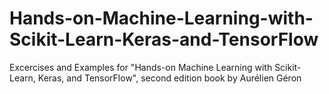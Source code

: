 # Hands-on-Machine-Learning-with-Scikit-Learn-Keras-and-TensorFlow
Excercises and Examples for "Hands-on Machine Learning with Scikit-Learn, Keras, and TensorFlow", second edition book by Aurélien Géron
